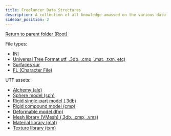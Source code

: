 ```yaml
---
title: Freelancer Data Structures
description: A collection of all knowledge amassed on the various data structures and types within Freelancer
sidebar_position: 2
---
```


[Return to parent folder (Root)](..)

File types:

* [INI](ini)
* [Universal Tree Format utf, .3db, .cmp, .mat, .txm, etc)](utf)
* [Surfaces sur](sur)
* [FL (Character File)](fl.md)

UTF assets:

* [Alchemy (ale)](utf/ale)
* [Sphere model (sph)](utf/sph)
* [Rigid single-part model (.3db)](utf/3db)
* [Rigid compound model (cmp)](utf/cmp)
* [Deformable model dfm)](utf/dfm)
* [Mesh library (VMesh) (.3db, .cmp, .vms)](utf/vmesh)
* [Material library (mat)](utf/mat)
* [Texture library (txm)](utf/txm)
  